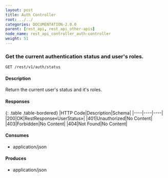 ```yaml
---
layout: post
title: Auth Controller
root: ../../
categories: DOCUMENTATION-2.0.0
parent: [rest_api, rest_api_other-apis]
node_name: rest_api_controller_auth-controller
weight: 51
---
```


### Get the current authentication status and user's roles.
```
GET /rest/v1/auth/status
```

#### Description

Return the current user's status and it's roles.

#### Responses

{: .table .table-bordered}
|HTTP Code|Description|Schema|
|----|----|----|
|200|OK|RestResponse«UserStatus»|
|401|Unauthorized|No Content|
|403|Forbidden|No Content|
|404|Not Found|No Content|


#### Consumes

* application/json

#### Produces

* application/json


